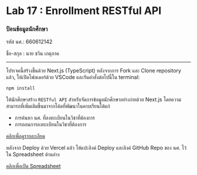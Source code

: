# Lab 17 : Enrollment RESTful API

### ป้อนข้อมูลนักศึกษา

รหัส นศ.: 660612142

ชื่อ-สกุล : นาย ชวิน เกตุภาค

---

โปรเจคนี้สร้างขึ้นด้วย Next.js (TypeScript)
หลังจากการ Fork และ Clone repository แล้ว, ให้เปิดโฟลเดอร์ด้วย VSCode และรันคำสั่งต่อไปนี้ใน terminal:

```bash
npm install
```

ให้นักศึกษาสร้าง `RESTful API` สำหรับจัดการข้อมูลนักศึกษาอย่างง่ายด้วย Next.js โดยความสามารถที่เพิ่มเติมขึ้นมาจากโค้ดที่พัฒนาในคาบเรียนได้แก่

- การค้นหา นศ. ที่ลงทะเบียนในวิชาที่ต้องการ
- การถอนการลงทะเบียนในวิชาที่ต้องการ

[คลิกเพื่อดูรายละเอียด](https://o365cmu-my.sharepoint.com/:b:/g/personal/dome_potikanond_cmu_ac_th/EcFkYIYDD8xMuX3iUjjE5vEBWf34fQOyNb5gkzEWNtFSdg?e=1rRUHh)

หลังจาก Deploy ด้วย Vercel แล้ว ให้แปะลิงค์ Deploy และลิงค์ GitHub Repo ของ นศ. ไว้ใน Spreadsheet ด้านล่าง

[คลิกเพื่อเปิด Spreadsheet](https://o365cmu-my.sharepoint.com/:x:/g/personal/dome_potikanond_cmu_ac_th/EfmPM2Wz7OZAiAn23yVwzKwBacdSRIyVOhMjqTMzrHohMg?e=gWuUzE)
